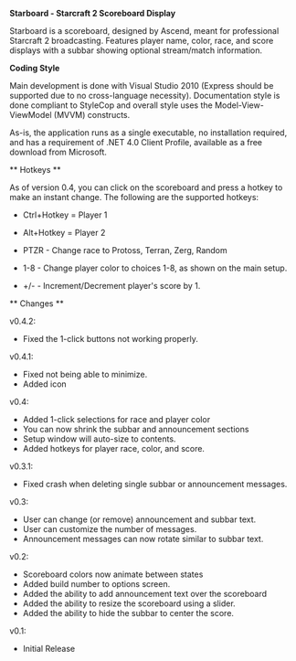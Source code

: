 **Starboard - Starcraft 2 Scoreboard Display**

Starboard is a scoreboard, designed by Ascend, meant for professional Starcraft 2 broadcasting. Features player name, color, race, and score displays with a subbar showing optional stream/match information.

**Coding Style**

Main development is done with Visual Studio 2010 (Express should be supported due to no cross-language necessity). Documentation style is done compliant to StyleCop and overall style uses the Model-View-ViewModel (MVVM) constructs.

As-is, the application runs as a single executable, no installation required, and has a requirement of .NET 4.0 Client Profile, available as a free download from Microsoft.

** Hotkeys **

As of version 0.4, you can click on the scoreboard and press a hotkey to make an instant change. The following are the supported hotkeys:

* Ctrl+Hotkey = Player 1
* Alt+Hotkey = Player 2

* PTZR - Change race to Protoss, Terran, Zerg, Random
* 1-8 - Change player color to choices 1-8, as shown on the main setup.
* +/- - Increment/Decrement player's score by 1.

** Changes **

v0.4.2:

* Fixed the 1-click buttons not working properly.

v0.4.1:

* Fixed not being able to minimize.
* Added icon

v0.4:

* Added 1-click selections for race and player color
* You can now shrink the subbar and announcement sections
* Setup window will auto-size to contents.
* Added hotkeys for player race, color, and score.

v0.3.1:

* Fixed crash when deleting single subbar or announcement messages.

v0.3:

* User can change (or remove) announcement and subbar text.
* User can customize the number of messages.
* Announcement messages can now rotate similar to subbar text.

v0.2:

* Scoreboard colors now animate between states
* Added build number to options screen.
* Added the ability to add announcement text over the scoreboard
* Added the ability to resize the scoreboard using a slider.
* Added the ability to hide the subbar to center the score.

v0.1: 

* Initial Release